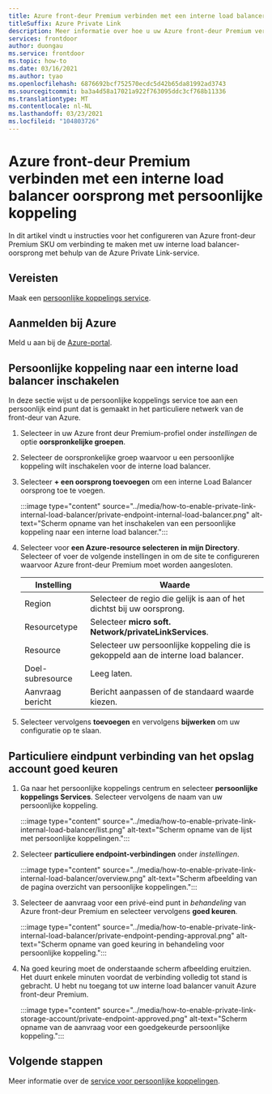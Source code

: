 ```yaml
---
title: Azure front-deur Premium verbinden met een interne load balancer oorsprong met persoonlijke koppeling
titleSuffix: Azure Private Link
description: Meer informatie over hoe u uw Azure front-deur Premium verbindt met een interne load balancer.
services: frontdoor
author: duongau
ms.service: frontdoor
ms.topic: how-to
ms.date: 03/16/2021
ms.author: tyao
ms.openlocfilehash: 6876692bcf752570ecdc5d42b65da81992ad3743
ms.sourcegitcommit: ba3a4d58a17021a922f763095ddc3cf768b11336
ms.translationtype: MT
ms.contentlocale: nl-NL
ms.lasthandoff: 03/23/2021
ms.locfileid: "104803726"
---
```

# <a name="connect-azure-front-door-premium-to-an-internal-load-balancer-origin-with-private-link"></a>Azure front-deur Premium verbinden met een interne load balancer oorsprong met persoonlijke koppeling

In dit artikel vindt u instructies voor het configureren van Azure front-deur Premium SKU om verbinding te maken met uw interne load balancer-oorsprong met behulp van de Azure Private Link-service.

## <a name="prerequisites"></a>Vereisten

Maak een [persoonlijke koppelings service](../../private-link/create-private-link-service-portal.md).

## <a name="sign-in-to-azure"></a>Aanmelden bij Azure

Meld u aan bij de [Azure-portal](https://portal.azure.com).

## <a name="enable-private-link-to-an-internal-load-balancer"></a>Persoonlijke koppeling naar een interne load balancer inschakelen
 
In deze sectie wijst u de persoonlijke koppelings service toe aan een persoonlijk eind punt dat is gemaakt in het particuliere netwerk van de front-deur van Azure. 

1. Selecteer in uw Azure front deur Premium-profiel onder *instellingen* de optie **oorspronkelijke groepen**.

1. Selecteer de oorspronkelijke groep waarvoor u een persoonlijke koppeling wilt inschakelen voor de interne load balancer.

1. Selecteer **+ een oorsprong toevoegen** om een interne Load Balancer oorsprong toe te voegen.

    :::image type="content" source="../media/how-to-enable-private-link-internal-load-balancer/private-endpoint-internal-load-balancer.png" alt-text="Scherm opname van het inschakelen van een persoonlijke koppeling naar een interne load balancer.":::

1. Selecteer voor **een Azure-resource selecteren** **in mijn Directory**. Selecteer of voer de volgende instellingen in om de site te configureren waarvoor Azure front-deur Premium moet worden aangesloten.

    | Instelling | Waarde |
    | ------- | ----- |
    | Region | Selecteer de regio die gelijk is aan of het dichtst bij uw oorsprong. |
    | Resourcetype | Selecteer **micro soft. Network/privateLinkServices**. |
    | Resource | Selecteer uw persoonlijke koppeling die is gekoppeld aan de interne load balancer. |
    | Doel-subresource | Leeg laten. |
    | Aanvraag bericht | Bericht aanpassen of de standaard waarde kiezen. |

1. Selecteer vervolgens **toevoegen** en vervolgens **bijwerken** om uw configuratie op te slaan.

## <a name="approve-private-endpoint-connection-from-the-storage-account"></a>Particuliere eindpunt verbinding van het opslag account goed keuren

1. Ga naar het persoonlijke koppelings centrum en selecteer **persoonlijke koppelings Services**. Selecteer vervolgens de naam van uw persoonlijke koppeling.

    :::image type="content" source="../media/how-to-enable-private-link-internal-load-balancer/list.png" alt-text="Scherm opname van de lijst met persoonlijke koppelingen.":::

1. Selecteer **particuliere endpoint-verbindingen** onder *instellingen*.

    :::image type="content" source="../media/how-to-enable-private-link-internal-load-balancer/overview.png" alt-text="Scherm afbeelding van de pagina overzicht van persoonlijke koppelingen.":::

1. Selecteer de aanvraag voor een privé-eind punt in *behandeling* van Azure front-deur Premium en selecteer vervolgens **goed keuren**.

    :::image type="content" source="../media/how-to-enable-private-link-internal-load-balancer/private-endpoint-pending-approval.png" alt-text="Scherm opname van goed keuring in behandeling voor persoonlijke koppeling.":::

1. Na goed keuring moet de onderstaande scherm afbeelding eruitzien. Het duurt enkele minuten voordat de verbinding volledig tot stand is gebracht. U hebt nu toegang tot uw interne load balancer vanuit Azure front-deur Premium.

    :::image type="content" source="../media/how-to-enable-private-link-storage-account/private-endpoint-approved.png" alt-text="Scherm opname van de aanvraag voor een goedgekeurde persoonlijke koppeling.":::

## <a name="next-steps"></a>Volgende stappen

Meer informatie over de [service voor persoonlijke koppelingen](../../private-link/private-link-service-overview.md).
